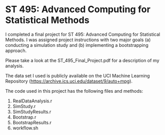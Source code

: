 # ST 495: Advanced Computing for Statistical Methods

I completed a final project for ST 495: Advanced Computing for Statistical Methods. I was assigned project instructions with two major goals (a) conducting a simulation study and (b) implementing a bootstrapping approach. 

Please take a look at the ST_495_Final_Project.pdf for a description of my analysis.

The data set I used is publicly available on the UCI Machine Learning Repository (https://archive.ics.uci.edu/dataset/9/auto+mpg). 

The code used in this project has the following files and methods: 
1. RealDataAnalysis.r
2. SimStudy.r
3. SimStudyResults.r
4. Bootstrap.r
5. BootstrapResults.r
6. workflow.sh

